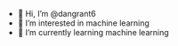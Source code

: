 - 👋 Hi, I’m @dangrant6
- 👀 I’m interested in machine learning 
- 🌱 I’m currently learning machine learning


<!---
dangrant6/dangrant6 is a ✨ special ✨ repository because its `README.md` (this file) appears on your GitHub profile.
You can click the Preview link to take a look at your changes.
--->

